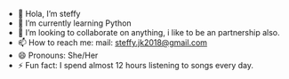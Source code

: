 - 👋 Hola, I’m steffy
- 🌱 I’m currently learning Python 
- 💞️ I’m looking to collaborate on anything, i like to be an partnership also.
- 📫 How to reach me: mail: steffy.jk2018@gmail.com
- 😄 Pronouns: She/Her
- ⚡ Fun fact: I spend almost 12 hours listening to songs every day.

<!---
steffyjk/steffyjk is a ✨ special ✨ repository because its `README.md` (this file) appears on your GitHub profile.
You can click the Preview link to take a look at your changes.
--->

